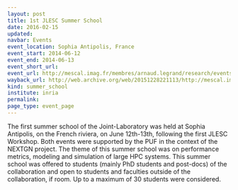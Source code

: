 ```yaml
---
layout: post
title: 1st JLESC Summer School
date: 2016-02-15
updated:
navbar: Events
event_location: Sophia Antipolis, France
event_start: 2014-06-12
event_end: 2014-06-13
event_short_url:
event_url: http://mescal.imag.fr/membres/arnaud.legrand/research/events/puf_jlpc_workshop_14.php
wayback_url: http://web.archive.org/web/20151228221113/http://mescal.imag.fr/membres/arnaud.legrand/research/events/puf_jlpc_workshop_14.php
kind: summer_school
institute: inria
permalink:
page_type: event_page
---
```


The first summer school of the Joint-Laboratory was held at Sophia Antipolis,
on the French riviera, on June 12th-13th, following the first JLESC Workshop.
Both events were supported by the PUF in the context of the NEXTGN project.
The theme of this summer school was on performance metrics, modeling and simulation of large HPC systems.
This summer school was offered to students (mainly PhD students and post-docs)
of the collaboration and open to students and faculties outside of the collaboration, if room.
Up to a maximum of 30 students were considered.

